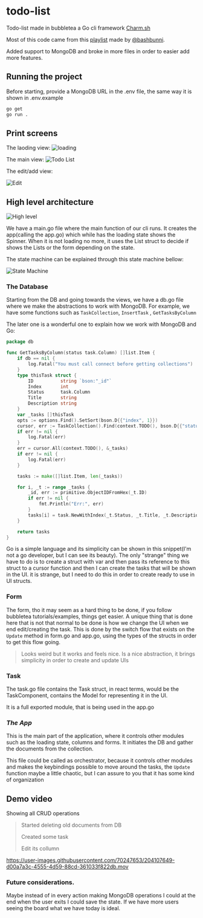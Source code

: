 # todo-list

Todo-list made in bubbletea a Go cli framework [Charm.sh](https://charm.sh/)

Most of this code came from this [playlist](https://youtu.be/ZA93qgdLUzM) made
by [@bashbunni](https://github.com/bashbunni).

Added support to MongoDB and broke in more files in order to easier add more features.

## Running the project

Before starting, provide a MongoDB URL in the .env file,
the same way it is shown in .env.example

```bash
go get
go run .
```

## Print screens

The laoding view:
![loading](./media/loading.png)

The main view:
![Todo List](./media/todo-list.png)

The edit/add view:

![Edit](./media/edit.png)

## High level architecture

![High level](./media/high-level.png)

We have a main.go file where the main function of our cli runs.
It creates the app(calling the app.go) which while has the loading state shows the Spinner.
When it is not loading no more, it uses the List struct to decide if shows the Lists or the form depending on the state.

The state machine can be explained through this state machine bellow:

![State Machine](./media/state-machine.png)

### The Database

Starting from the DB and going towards the views, we have a db.go file where we make the abstractions
to work with MongoDB. For example, we have some functions such as ``TaskCollection``, ``InsertTask``
, ``GetTasksByColumn``

The later one is a wonderful one to explain how we work with MongoDB and Go:

```go
package db

func GetTasksByColumn(status task.Column) []list.Item {
	if db == nil {
		log.Fatal("You must call connect before getting collections")
	}
	type thisTask struct {
		ID          string `bson:"_id"`
		Index       int
		Status      task.Column
		Title       string
		Description string
	}
	var _tasks []thisTask
	opts := options.Find().SetSort(bson.D{{"index", 1}})
	cursor, err := TaskCollection().Find(context.TODO(), bson.D{{"status", status}}, opts)
	if err != nil {
		log.Fatal(err)
	}
	err = cursor.All(context.TODO(), &_tasks)
	if err != nil {
		log.Fatal(err)
	}

	tasks := make([]list.Item, len(_tasks))

	for i, _t := range _tasks {
		_id, err := primitive.ObjectIDFromHex(_t.ID)
		if err != nil {
			fmt.Println("Err:", err)
		}
		tasks[i] = task.NewWithIndex(_t.Status, _t.Title, _t.Description, _t.Index, _id)
	}

	return tasks
}

```

Go is a simple language and its simplicity can be shown in this snippet(I'm not a go developer, but I can see its
beauty).
The only "strange" thing we have to do is to create a struct with var and then pass its reference to this struct to a
cursor function and then I can create the tasks that will be shown in the UI.
it is strange, but I need to do this in order to create ready to use in UI structs.

### Form

The form, tho it may seem as a hard thing to be done, if you follow bubbletea tutorials/examples, things get easier.
A unique thing that is done here that is not that normal to be done is how we change the UI when we end edit/creating
the task.
This is done by the switch flow that exists on the ``Update`` method in form.go and app.go, using the types of the
structs in order to get this flow going.


> Looks weird but it works and feels nice. Is a nice abstraction, it brings simplicity in order to create and update UIs

### Task

The task.go file contains the Task struct, in react terms, would be the TaskComponent, contains the Model for
representing it in the UI.

It is a full exported module, that is being used in the app.go

### _The App_

This is the main part of the application, where it controls other modules such as the loading state, columns and forms.
It initiates the DB and gather the documents from the collection.

This file could be called as orchestrator, because it controls other modules and makes the keybindings possible to move
around the tasks,
the ``Update`` function maybe a little chaotic,
but I can assure to you that it has some kind of organization

## Demo video

Showing all CRUD operations
> Started deleting old documents from DB
>
>  Created some task
>
>  Edit its collumn



https://user-images.githubusercontent.com/70247653/204107649-d00a7a3c-4555-4d59-88cd-361033f822db.mov

### Future considerations.

Maybe instead of in every action making MongoDB operations
I could at the end when the user exits I could save the state.
If we have more users seeing the board what we have today is ideal.
